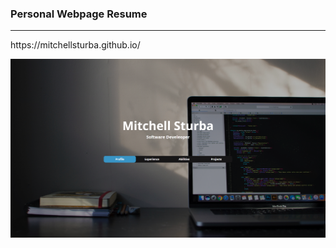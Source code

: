<h3>Personal Webpage Resume</h3>
<hr>
https://mitchellsturba.github.io/

![HomePage](Images/Screenshot.png)
